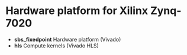 # Hardware platform for Xilinx Zynq-7020
- **sbs_fixedpoint** Hardware platform (Vivado)
- **hls** Compute kernels (Vivado HLS)

